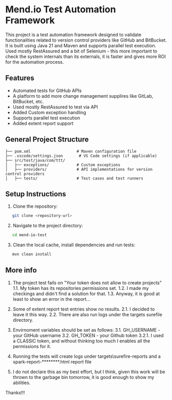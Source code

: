 # Mend.io Test Automation Framework

This project is a test automation framework designed to validate functionalities related to version control providers like GitHub and BitBucket. 
It is built using Java 21 and Maven and supports parallel test execution.
Used mostly RestAssured and a bit of Selenium - this more important to check the system internals than its externals, it is faster and gives more ROI for the automation process.

## Features
- Automated tests for GitHub APIs
- A platform to add more change management supplires like GitLab, BitBucket, etc.
- Used mostly RestAssured to test via API
- Added Custom exception handling
- Supports parallel test execution
- Added extent report support

## General Project Structure
```
├── pom.xml                    # Maven configuration file
├── .vscode/settings.json       # VS Code settings (if applicable)
├── src/test/java/com/ttt/
│   ├── exceptions/            # Custom exceptions
│   ├── providers/             # API implementations for version control providers
│   ├── tests/                 # Test cases and test runners
```

## Setup Instructions
1. Clone the repository:
```sh
   git clone <repository-url>
```
2. Navigate to the project directory:
```sh
   cd mend-io-test
```
3. Clean the local cache, install dependencies and run tests:
```sh
   mvn clean install
```

## More info

1. The project test fails on "Your token does not allow to create projects"
    1.1. My token has its repositories permissions set.
    1.2. I made my checkings and didn't find a solution for that.
    1.3. Anyway, it is good at least to show an error in the report...

2. Some of extent report test entries show no results. 
    2.1. I decided to leave it this way.
    2.2. There are also run logs under the targets surefile directory.

3. Envirnoment variables should be set as follows:
    3.1. GH_USERNAME - your GitHub username
    3.2. GH_TOKEN - your Github token
        3.2.1. I used a CLASSIC token, and without thinking too much I enables all the permissions for it.

4. Running the tests will create logs under targets\surefire-reports and a spark-report-********.html report file 

5. I do not declare this as my best effort, but I think, given this work will be thrown to the garbage bin tomorrow, it is good enough to show my abilities.

Thanks!!!